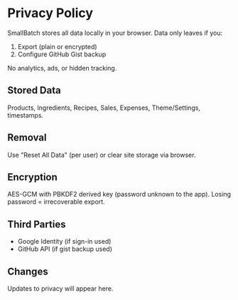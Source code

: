 # Privacy Policy

SmallBatch stores all data locally in your browser. Data only leaves if you:
1. Export (plain or encrypted)
2. Configure GitHub Gist backup

No analytics, ads, or hidden tracking.

## Stored Data
Products, Ingredients, Recipes, Sales, Expenses, Theme/Settings, timestamps.

## Removal
Use "Reset All Data" (per user) or clear site storage via browser.

## Encryption
AES-GCM with PBKDF2 derived key (password unknown to the app). Losing password = irrecoverable export.

## Third Parties
- Google Identity (if sign-in used)
- GitHub API (if gist backup used)

## Changes
Updates to privacy will appear here.